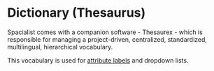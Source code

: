 # Dictionary (Thesaurus)

Spacialist comes with a companion software - Thesaurex - which is responsible for managing a project-driven, centralized, standardized, multilingual, hierarchical vocabulary.

This vocabulary is used for [attribute labels](./attribute) and dropdown lists.